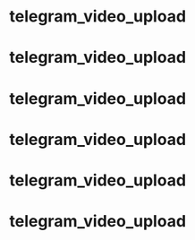 # telegram_video_upload
# telegram_video_upload
# telegram_video_upload
# telegram_video_upload
# telegram_video_upload
# telegram_video_upload
